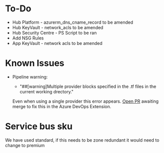 # To-Do

* Hub Platform - azurerm_dns_cname_record to be amended
* Hub KeyVault - network_acls to be amended
* Hub Security Centre - PS Script to be ran
* Add NSG Rules
* App KeyVault - network acls to be amended


# Known Issues

* Pipeline warning:
    * "##[warning]Multiple provider blocks specified in the .tf files in the current working drectory."

    Even when using a single provider this error appears. [Open PR](https://github.com/microsoft/azure-pipelines-extensions/pull/852) awaiting merge to fix this in the Azure DevOps Extension.


# Service bus sku

We have used standard, if this needs to be zone redundant it would need to change to premium